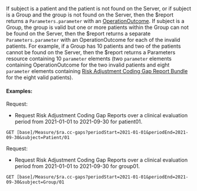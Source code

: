 
If subject is a patient and the patient is not found on the Server, or if subject is a Group and the group is not found on the Server, then the $report returns a `Parameters.parameter` with an [OperationOutcome](https://www.hl7.org/fhir/operationOutcome.html).
If subject is a Group, the group is valid but one or more patients within the Group can not be found on the Server, then the $report returns a separate `Parameters.parameter` with an OperationOutcome for each of the invalid patients.
For example, if a Group has 10 patients and two of the patients cannot be found on the Server, then the $report returns a Parameters resource containing 10 `parameter` elements (two `parameter` elements containing OperationOutcome for the two invalid patients and eight `parameter` elements containing [Risk Adjustment Coding Gap Report Bundle](StructureDefinition-ra-measurereport-bundle.html) for the eight valid patients).

#### Examples:

Request:

* Request Risk Adjustment Coding Gap Reports over a clinical evaluation period from 2021-01-01 to 2021-09-30 for patient01.

~~~
GET [base]/Measure/$ra.cc-gaps?periodStart=2021-01-01&periodEnd=2021-09-30&subject=Patient/01
~~~

Request:

* Request Risk Adjustment Coding Gap Reports over a clinical evaluation period from 2021-01-01 to 2021-09-30 for group01.


~~~
GET [base]/Measure/$ra.cc-gaps?periodStart=2021-01-01&periodEnd=2021-09-30&subject=Group/01
~~~

 <br />
